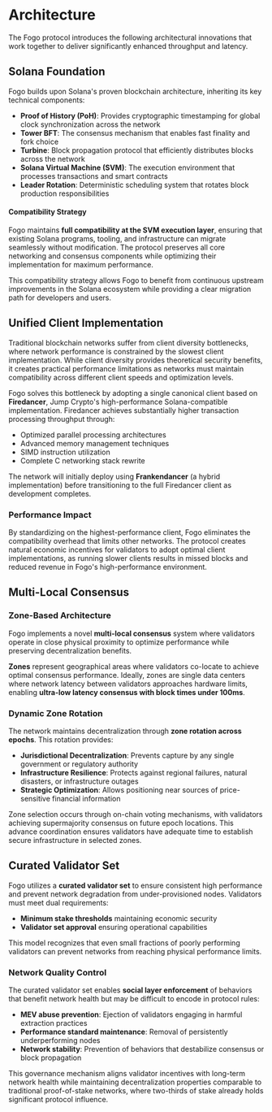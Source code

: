 # Architecture

The Fogo protocol introduces the following architectural innovations that work together to deliver significantly enhanced throughput and latency.

## Solana Foundation

Fogo builds upon Solana's proven blockchain architecture, inheriting its key technical components:

- **Proof of History (PoH)**: Provides cryptographic timestamping for global clock synchronization across the network
- **Tower BFT**: The consensus mechanism that enables fast finality and fork choice
- **Turbine**: Block propagation protocol that efficiently distributes blocks across the network
- **Solana Virtual Machine (SVM)**: The execution environment that processes transactions and smart contracts
- **Leader Rotation**: Deterministic scheduling system that rotates block production responsibilities

#### Compatibility Strategy

Fogo maintains **full compatibility at the SVM execution layer**, ensuring that existing Solana programs, tooling, and infrastructure can migrate seamlessly without modification. The protocol preserves all core networking and consensus components while optimizing their implementation for maximum performance.

This compatibility strategy allows Fogo to benefit from continuous upstream improvements in the Solana ecosystem while providing a clear migration path for developers and users.

## Unified Client Implementation

Traditional blockchain networks suffer from client diversity bottlenecks, where network performance is constrained by the slowest client implementation. While client diversity provides theoretical security benefits, it creates practical performance limitations as networks must maintain compatibility across different client speeds and optimization levels.

Fogo solves this bottleneck by adopting a single canonical client based on **Firedancer**, Jump Crypto's high-performance Solana-compatible implementation. Firedancer achieves substantially higher transaction processing throughput through:

- Optimized parallel processing architectures
- Advanced memory management techniques
- SIMD instruction utilization
- Complete C networking stack rewrite

The network will initially deploy using **Frankendancer** (a hybrid implementation) before transitioning to the full Firedancer client as development completes.

### Performance Impact

By standardizing on the highest-performance client, Fogo eliminates the compatibility overhead that limits other networks. The protocol creates natural economic incentives for validators to adopt optimal client implementations, as running slower clients results in missed blocks and reduced revenue in Fogo's high-performance environment.

## Multi-Local Consensus

### Zone-Based Architecture

Fogo implements a novel **multi-local consensus** system where validators operate in close physical proximity to optimize performance while preserving decentralization benefits.

**Zones** represent geographical areas where validators co-locate to achieve optimal consensus performance. Ideally, zones are single data centers where network latency between validators approaches hardware limits, enabling **ultra-low latency consensus with block times under 100ms**.

### Dynamic Zone Rotation

The network maintains decentralization through **zone rotation across epochs**. This rotation provides:

- **Jurisdictional Decentralization**: Prevents capture by any single government or regulatory authority
- **Infrastructure Resilience**: Protects against regional failures, natural disasters, or infrastructure outages
- **Strategic Optimization**: Allows positioning near sources of price-sensitive financial information

Zone selection occurs through on-chain voting mechanisms, with validators achieving supermajority consensus on future epoch locations. This advance coordination ensures validators have adequate time to establish secure infrastructure in selected zones.

## Curated Validator Set

Fogo utilizes a **curated validator set** to ensure consistent high performance and prevent network degradation from under-provisioned nodes. Validators must meet dual requirements:

- **Minimum stake thresholds** maintaining economic security
- **Validator set approval** ensuring operational capabilities

This model recognizes that even small fractions of poorly performing validators can prevent networks from reaching physical performance limits.

### Network Quality Control

The curated validator set enables **social layer enforcement** of behaviors that benefit network health but may be difficult to encode in protocol rules:

- **MEV abuse prevention**: Ejection of validators engaging in harmful extraction practices
- **Performance standard maintenance**: Removal of persistently underperforming nodes
- **Network stability**: Prevention of behaviors that destabilize consensus or block propagation

This governance mechanism aligns validator incentives with long-term network health while maintaining decentralization properties comparable to traditional proof-of-stake networks, where two-thirds of stake already holds significant protocol influence.
